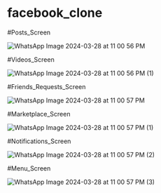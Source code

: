 # facebook_clone

#Posts_Screen

![WhatsApp Image 2024-03-28 at 11 00 56 PM](https://github.com/YoussefSh00/facebook_clone/assets/151455507/f7ee3c27-c3f5-44c1-8ebd-6b312c5ff6a4)


#Videos_Screen

![WhatsApp Image 2024-03-28 at 11 00 56 PM (1)](https://github.com/YoussefSh00/facebook_clone/assets/151455507/2272c8f6-9bc6-470c-90c0-a2860db31db0)


#Friends_Requests_Screen

![WhatsApp Image 2024-03-28 at 11 00 57 PM](https://github.com/YoussefSh00/facebook_clone/assets/151455507/99210410-1796-4de2-a9ee-945fa0df7e77)


#Marketplace_Screen

![WhatsApp Image 2024-03-28 at 11 00 57 PM (1)](https://github.com/YoussefSh00/facebook_clone/assets/151455507/37318352-143a-447b-a915-ae80304e7af7)


#Notifications_Screen

![WhatsApp Image 2024-03-28 at 11 00 57 PM (2)](https://github.com/YoussefSh00/facebook_clone/assets/151455507/d5ffb803-b5a0-4bec-9a0a-12171478103d)


#Menu_Screen

![WhatsApp Image 2024-03-28 at 11 00 57 PM (3)](https://github.com/YoussefSh00/facebook_clone/assets/151455507/04d7e793-be81-4639-86d2-9ed795d11023)



